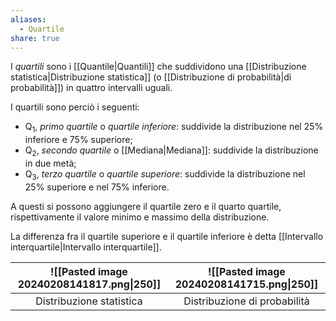 ```yaml
---
aliases:
  - Quartile
share: true
---
```


I *quartili* sono i [[Quantile|Quantili]] che suddividono una [[Distribuzione statistica|Distribuzione statistica]] (o [[Distribuzione di probabilità|di probabilità]]) in quattro intervalli uguali.

I quartili sono perciò i seguenti:
- Q<sub>1</sub>, *primo quartile* o *quartile inferiore*: suddivide la distribuzione nel 25% inferiore e 75% superiore;
- Q<sub>2</sub>, *secondo quartile* o [[Mediana|Mediana]]: suddivide la distribuzione in due metà;
- Q<sub>3</sub>, *terzo quartile* o *quartile superiore*: suddivide la distribuzione nel 25% superiore e nel 75% inferiore.

A questi si possono aggiungere il quartile zero e il quarto quartile, rispettivamente il valore minimo e massimo della distribuzione.

La differenza fra il quartile superiore e il quartile inferiore è detta [[Intervallo interquartile|Intervallo interquartile]].

| ![[Pasted image 20240208141817.png\|250]] | ![[Pasted image 20240208141715.png\|250]] |
| :---------------------------------------: | :---------------------------------------: |
|         Distribuzione statistica          |       Distribuzione di probabilità        |